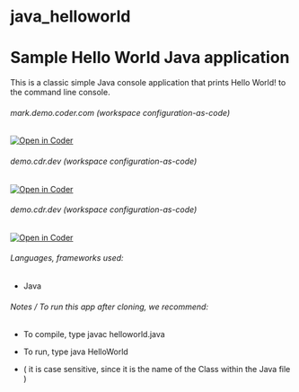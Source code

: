 # java_helloworld

# Sample Hello World Java application

This is a classic simple Java console application that prints Hello World! to the command line console.

###### mark.demo.coder.com (workspace configuration-as-code)
[![Open in Coder](https://cdn.coder.com/embed-button.svg)](https://mark.demo.coder.com/wac/build?template_oauth_service=github&template_url=git@github.com:mtm20176/java_helloworld.git&template_ref=main&template_filepath=.coder/coder.yaml)

###### demo.cdr.dev (workspace configuration-as-code)
[![Open in Coder](https://cdn.coder.com/embed-button.svg)](https://demo.cdr.dev/wac/build?template_oauth_service=github&template_url=git@github.com:mtm20176/java_helloworld.git&template_ref=main&template_filepath=.coder/coder.yaml)

###### demo.cdr.dev (workspace configuration-as-code)
[![Open in Coder](https://cdn.coder.com/embed-button.svg)](https://stable.cdr.dev/wac/build?template_oauth_service=github&template_url=git@github.com:mtm20176/java_helloworld.git&template_ref=main&template_filepath=.coder/coder.yaml)


###### Languages, frameworks used:

* Java



###### Notes / To run this app after cloning, we recommend:

* To compile, type javac helloworld.java

* To run, type java HelloWorld

* ( it is case sensitive, since it is the name of the Class within the Java file )


